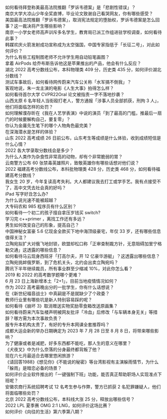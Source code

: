 如何看待拜登称美最高法院推翻「罗诉韦德案」是「悲剧性错误」？  
南京大学大凉山少年全奖直博，毕业论文致谢自己看哭网友，你有哪些感受？  
美国最高法院推翻「罗诉韦德案」，取消宪法规定的堕胎权，罗诉韦德案是怎么回事？这一裁决将产生哪些影响？  
南京一小学女老师高声训斥多名学生，教育局已派工作组进驻学校调查，如何看待此事？  
韩媒欢庆火箭发射成功宣称成为太空强国，中国专家指低于「长征二号」，对此如何评价？  
为什么有些工程制图老师不允许学生用自动铅笔画图？  
拿着 AirPods 给乔布斯告诉他这是苹果推出的产品，他会有什么反应？  
湖北 2022 高考分数线公布，本科物理类 409 分，历史类 435 分，如何评价湖北分数线？  
测试车事故后，如何看待网传蔚来汽车公关称「水军搞不倒我」？  
客观地说，朱一龙主演的电影《人生大事》拍得怎么样？  
如何看待首尔大学 CVPR22Oral 论文被指责一字不落地抄袭？  
山西太原 6 名年轻人当街殴打老人，警方通报「涉事人员全部抓获，刑拘 3 人」，他们将面临怎样的处罚？  
如何理解濮存昕在《我在人艺学表演》中说的演员「到了最高的门槛，推最后一扇门的时候要解构自己，要复零」？  
你认为金庸先生笔下的哪个人物角色最完美？  
在深海潜水是怎样的体验？  
山东 2022 高考成绩 26 日前公布，山东考生等成绩是什么体验，收到成绩短信是什么心情？  
2022 各大学录取分数线会是多少？  
为什么人类作为杂食性非常高的动物，却有个非常脆弱的胃？  
云南警方公布 60 张禁毒英雄照片，致敬英雄你有哪些话想对他们说？  
2022 福建高考分数线公布，本科批物理类 428 分，历史类 468 分，如何看待福建高考分数线？  
我女生 20 岁，今年复读高考失利。大人都建议我去打工或学手艺。我有点接受不了，高中文凭去社会真的好吗？  
iPad 写字好丑怎么办?  
为什么说光速不能被超越？  
大专码农和 985 程序员有什么区别？  
如何看待一个初二的孩子擅自拿压岁钱买 switch?  
学习完 c++primer ，离找工作还有多远？  
男生如何改变自己的形象，提高自己？  
中国神秘女富豪 5.6 亿现金全款买下地中海顶级豪宅，年仅 33 岁，还有哪些信息值得关注？  
立陶宛拟扩大对俄飞地封锁，欧盟却松口称「正审查制裁方针，无意阻碍加里宁格勒交通」这透露的哪些信息？  
如何看待马云现身西班牙「打高尔夫，开 12 亿豪华游艇」？这透露出哪些信息？  
立陶宛挑衅俄罗斯，到了危机关头，北约会出卖立陶宛吗？  
腾讯下半年继续裁员，所有事业群至少缩减 10%，对此你怎么看？  
2019 和 2022 的高考数学题哪个更难？  
6 月 23 日上海新增本土「2+1」，目前当地疫情情况如何？  
作为 2022 高考最晚出分的一批学生，你有什么话想说？  
在《新世纪福音战士》中真嗣是不是就缺少了个政委？  
教师行业里有哪些坑是新人特别容易踩的呢？  
如何看待《崩坏 3》取消赠送实物奖励零食箱改送原画集？  
如何看待蔚来汽车坠楼声明被网友批评「冷血」后修改「与车辆本身无关」等措辞？哪方需为本次事故负责？  
报专升本机构太贵了，有好的专升本网课全套推荐吗？  
成都大运会新的举办日期确定为 2023 年 7 月 28 日至 8 月 8 日，将带来哪些影响？  
为了健康或者是减肥，好多东西都不能吃，那人生的意义在哪里？  
《犬夜叉》中为什么奈落的分身最终都背叛了他？  
现在六七月最适合去哪里悠闲旅游？  
《请回答1988》《想见你》《不能说的秘密》等台湾影视有主演躲雨情节，为什么「躲雨」是暗恋必备的场景？  
如何评价企业软件推出的「一键强制下班」功能，能否真正帮助职场人实现准点下班呢？  
安徽农商行系统招聘考试 12 名考生参与作弊，警方已抓获 2 名犯罪嫌疑人，他们将面临哪些处罚？  
北京 2022 高考分数线公布，本科线大涨 25 分，释放出哪些信号？  
2022 LPL 夏季赛 OMG 2:1 LNG，如何评价这场比赛？  
如何评价《向往的生活》第六季第八期？  
